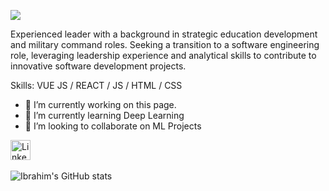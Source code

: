 ![](https://github.com/Ibra376/Ibra376/blob/main/Hello%20There!.png)

Experienced leader with a background in strategic education development and military command roles. Seeking a transition to a software engineering role, leveraging leadership experience and analytical skills to contribute to innovative software development projects.

Skills: VUE JS / REACT / JS / HTML / CSS

- 🔭 I’m currently working on this page. 
- 🌱 I’m currently learning Deep Learning 
- 👯 I’m looking to collaborate on ML Projects 


 <a href="https://www.linkedin.com/in/ibrahim-mohamed-5b2a939b/"><img width="32px" alt="LinkedIn" title="LinkedIn" src="https://i.imgur.com/OQUXwNp.jpeg"/></a>
  &#8287;&#8287;&#8287;&#8287;&#8287;

![Ibrahim's GitHub stats](https://github-readme-stats.vercel.app/api?username=ibra376&theme=noctis_minimus&show_icons=true)
